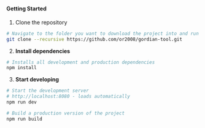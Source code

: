 #

#### Getting Started

1.  Clone the repository

```bash
# Navigate to the folder you want to download the project into and run
git clone --recursive https://github.com/or2008/gordian-tool.git
```

2.  **Install dependencies**

```bash
# Installs all development and production dependencies
npm install
```

3. **Start developing**

```bash
# Start the development server
# http://localhost:8080 - loads automatically
npm run dev

# Build a production version of the project
npm run build
```
